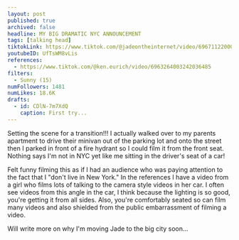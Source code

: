 ```yaml
---
layout: post
published: true
archived: false
headline: MY BIG DRAMATIC NYC ANNOUNCEMENT
tags: [talking head]
tiktokLink: https://www.tiktok.com/@jadeontheinternet/video/6967112200091700486
youtubeID: UfTsWM8vLis
references:
  - https://www.tiktok.com/@ken.eurich/video/6963264003242036485
filters:
  - Sunny (15)
numFollowers: 1481
numLikes: 18.6K
drafts:
  - id: CDlN-7m7XdQ
    caption: First try...
---
```


Setting the scene for a transition!!! I actually walked over to my parents apartment to drive their minivan out of the parking lot and onto the street then I parked in front of a fire hydrant so I could film it from the front seat. Nothing says I'm not in NYC yet like me sitting in the driver's seat of a car!

Felt funny filming this as if I had an audience who was paying attention to the fact that I "don't live in New York." In the references I have a video from a girl who films lots of talking to the camera style videos in her car. I often see videos from this angle in the car, I think because the lighting is so good, you're getting it from all sides. Also, you're comfortably seated so can film many videos and also shielded from the public embarrassment of filming a video.

Will write more on why I'm moving Jade to the big city soon...